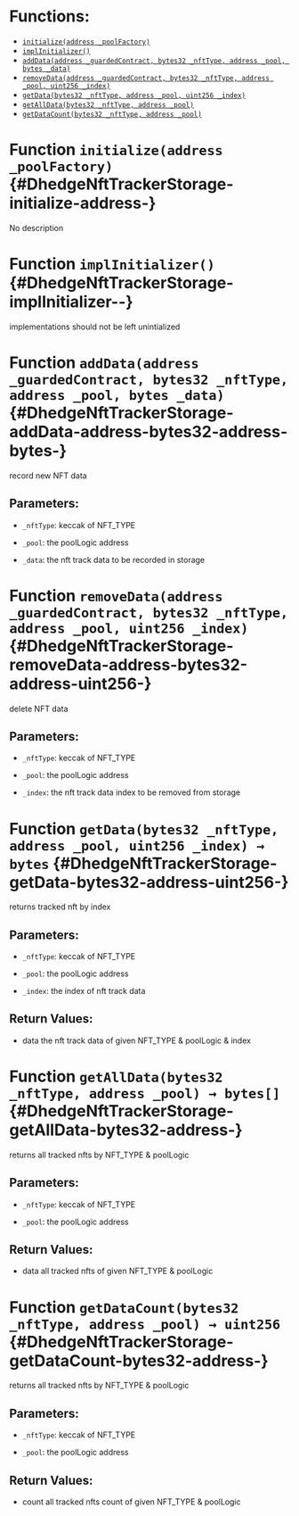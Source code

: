 

# Functions:
- [`initialize(address _poolFactory)`](#DhedgeNftTrackerStorage-initialize-address-)
- [`implInitializer()`](#DhedgeNftTrackerStorage-implInitializer--)
- [`addData(address _guardedContract, bytes32 _nftType, address _pool, bytes _data)`](#DhedgeNftTrackerStorage-addData-address-bytes32-address-bytes-)
- [`removeData(address _guardedContract, bytes32 _nftType, address _pool, uint256 _index)`](#DhedgeNftTrackerStorage-removeData-address-bytes32-address-uint256-)
- [`getData(bytes32 _nftType, address _pool, uint256 _index)`](#DhedgeNftTrackerStorage-getData-bytes32-address-uint256-)
- [`getAllData(bytes32 _nftType, address _pool)`](#DhedgeNftTrackerStorage-getAllData-bytes32-address-)
- [`getDataCount(bytes32 _nftType, address _pool)`](#DhedgeNftTrackerStorage-getDataCount-bytes32-address-)



# Function `initialize(address _poolFactory)` {#DhedgeNftTrackerStorage-initialize-address-}
No description




# Function `implInitializer()` {#DhedgeNftTrackerStorage-implInitializer--}
implementations should not be left unintialized




# Function `addData(address _guardedContract, bytes32 _nftType, address _pool, bytes _data)` {#DhedgeNftTrackerStorage-addData-address-bytes32-address-bytes-}
record new NFT data


## Parameters:
- `_nftType`: keccak of NFT_TYPE

- `_pool`: the poolLogic address

- `_data`: the nft track data to be recorded in storage



# Function `removeData(address _guardedContract, bytes32 _nftType, address _pool, uint256 _index)` {#DhedgeNftTrackerStorage-removeData-address-bytes32-address-uint256-}
delete NFT data


## Parameters:
- `_nftType`: keccak of NFT_TYPE

- `_pool`: the poolLogic address

- `_index`: the nft track data index to be removed from storage



# Function `getData(bytes32 _nftType, address _pool, uint256 _index) → bytes` {#DhedgeNftTrackerStorage-getData-bytes32-address-uint256-}
returns tracked nft by index


## Parameters:
- `_nftType`: keccak of NFT_TYPE

- `_pool`: the poolLogic address

- `_index`: the index of nft track data


## Return Values:
- data the nft track data of given NFT_TYPE & poolLogic & index


# Function `getAllData(bytes32 _nftType, address _pool) → bytes[]` {#DhedgeNftTrackerStorage-getAllData-bytes32-address-}
returns all tracked nfts by NFT_TYPE & poolLogic


## Parameters:
- `_nftType`: keccak of NFT_TYPE

- `_pool`: the poolLogic address


## Return Values:
- data all tracked nfts of given NFT_TYPE & poolLogic


# Function `getDataCount(bytes32 _nftType, address _pool) → uint256` {#DhedgeNftTrackerStorage-getDataCount-bytes32-address-}
returns all tracked nfts by NFT_TYPE & poolLogic


## Parameters:
- `_nftType`: keccak of NFT_TYPE

- `_pool`: the poolLogic address


## Return Values:
- count all tracked nfts count of given NFT_TYPE & poolLogic


